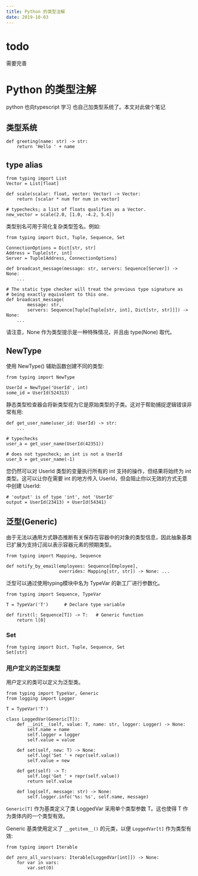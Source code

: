 ```yaml
---
title: Python 的类型注解
date: 2019-10-03
---
```

# todo
需要完善

# Python 的类型注解
python 也向typescript 学习 也自己加类型系统了。本文对此做个笔记

## 类型系统
    def greeting(name: str) -> str:
        return 'Hello ' + name

## type alias
    from typing import List
    Vector = List[float]

    def scale(scalar: float, vector: Vector) -> Vector:
        return [scalar * num for num in vector]

    # typechecks; a list of floats qualifies as a Vector.
    new_vector = scale(2.0, [1.0, -4.2, 5.4])

类型别名可用于简化复杂类型签名。例如:

    from typing import Dict, Tuple, Sequence, Set

    ConnectionOptions = Dict[str, str]
    Address = Tuple[str, int]
    Server = Tuple[Address, ConnectionOptions]

    def broadcast_message(message: str, servers: Sequence[Server]) -> None:
        ...

    # The static type checker will treat the previous type signature as
    # being exactly equivalent to this one.
    def broadcast_message(
            message: str,
            servers: Sequence[Tuple[Tuple[str, int], Dict[str, str]]]) -> None:
        ...

请注意，None 作为类型提示是一种特殊情况，并且由 type(None) 取代。


## NewType
使用 NewType() 辅助函数创建不同的类型:

    from typing import NewType

    UserId = NewType('UserId', int)
    some_id = UserId(524313)

静态类型检查器会将新类型视为它是原始类型的子类。这对于帮助捕捉逻辑错误非常有用:

    def get_user_name(user_id: UserId) -> str:
        ...

    # typechecks
    user_a = get_user_name(UserId(42351))

    # does not typecheck; an int is not a UserId
    user_b = get_user_name(-1)

您仍然可以对 UserId 类型的变量执行所有的 int 支持的操作，但结果将始终为 int 类型。这可以让你在需要 int 的地方传入 UserId，但会阻止你以无效的方式无意中创建 UserId:

    # 'output' is of type 'int', not 'UserId'
    output = UserId(23413) + UserId(54341)

## 泛型(Generic)
由于无法以通用方式静态推断有关保存在容器中的对象的类型信息，因此抽象基类已扩展为支持订阅以表示容器元素的预期类型。

    from typing import Mapping, Sequence

    def notify_by_email(employees: Sequence[Employee],
                        overrides: Mapping[str, str]) -> None: ...

泛型可以通过使用typing模块中名为 TypeVar 的新工厂进行参数化。

    from typing import Sequence, TypeVar

    T = TypeVar('T')      # Declare type variable

    def first(l: Sequence[T]) -> T:   # Generic function
        return l[0]

### Set
    from typing import Dict, Tuple, Sequence, Set
    Set[str]

### 用户定义的泛型类型
用户定义的类可以定义为泛型类。

    from typing import TypeVar, Generic
    from logging import Logger

    T = TypeVar('T')

    class LoggedVar(Generic[T]):
        def __init__(self, value: T, name: str, logger: Logger) -> None:
            self.name = name
            self.logger = logger
            self.value = value

        def set(self, new: T) -> None:
            self.log('Set ' + repr(self.value))
            self.value = new

        def get(self) -> T:
            self.log('Get ' + repr(self.value))
            return self.value

        def log(self, message: str) -> None:
            self.logger.info('%s: %s', self.name, message)

`Generic[T]` 作为基类定义了类 LoggedVar 采用单个类型参数 T。这也使得 T 作为类体内的一个类型有效。

Generic 基类使用定义了 `__getitem__()` 的元类，以便 `LoggedVar[t]` 作为类型有效:

    from typing import Iterable

    def zero_all_vars(vars: Iterable[LoggedVar[int]]) -> None:
        for var in vars:
            var.set(0)